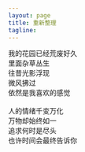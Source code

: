 ```yaml
---
layout: page
title: 重新整理
tagline:
---
```

<p>
我的花园已经荒废好久<br/>
里面杂草丛生<br/>
往昔光影浮现<br/>
微风拂过<br/>
依然是我喜欢的感觉<br/>
<br/>
人的情绪千变万化<br/>
万物却始终如一<br/>
追求何时是尽头<br/>
也许时间会最终告诉你<br/>
<br/>
</p>
